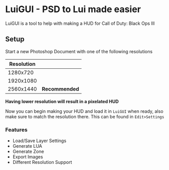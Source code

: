# LuiGUI - PSD to Lui made easier

LuiGUI is a tool to help with making a HUD for Call of Duty: Black Ops III


## Setup

Start a new Photoshop Document with one of the following resolutions

| Resolution | |
| ---------- | -|
| 1280x720 | 
| 1920x1080 | 
| 2560x1440 | **Recommended** 

**Having lower resolution will result in a pixelated HUD**

Now you can begin making your HUD and load it in ``LuiGUI`` when ready, also make sure to match the resolution there. This can be found in ``Edit>Settings``

### Features
 * Load/Save Layer Settings
 * Generate LUA 
 * Generate Zone
 * Export Images
 * Different Resolution Support
